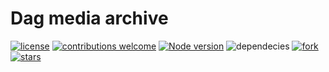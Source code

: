 # Dag media archive

[![license](https://img.shields.io/badge/license-MIT-brightgreen)](https://choosealicense.com/licenses/mit/)
[![contributions welcome](https://img.shields.io/badge/contributions-welcome-brightgreen.svg?style=flat)](https://github.com/undyingwraith/dag-media-archive/issues)
[![Node version](https://img.shields.io/node/v/@undyingwraith/dag-media-archive.svg?style=flat)](http://nodejs.org/download/)
![dependecies](https://img.shields.io/david/undyingwraith/dag-media-archive)
[![fork](https://img.shields.io/github/forks/undyingwraith/dag-media-archive?style=social)](https://github.com/undyingwraith/dag-media-archive/network/members)
[![stars](https://img.shields.io/github/stars/undyingwraith/dag-media-archive?style=social)](https://github.com/undyingwraith/dag-media-archive/stargazers)
